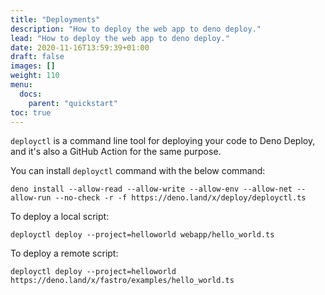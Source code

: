 ```yaml
---
title: "Deployments"
description: "How to deploy the web app to deno deploy."
lead: "How to deploy the web app to deno deploy."
date: 2020-11-16T13:59:39+01:00
draft: false
images: []
weight: 110
menu:
  docs:
    parent: "quickstart"
toc: true
---
```


`deployctl` is a command line tool for deploying your code to Deno Deploy, and it's also a GitHub Action for the same purpose.

You can install `deployctl` command with the below command:

```shell
deno install --allow-read --allow-write --allow-env --allow-net --allow-run --no-check -r -f https://deno.land/x/deploy/deployctl.ts
```

To deploy a local script:

```shell
deployctl deploy --project=helloworld webapp/hello_world.ts
```

To deploy a remote script:

```shell
deployctl deploy --project=helloworld https://deno.land/x/fastro/examples/hello_world.ts
```
